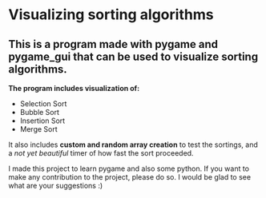 # Visualizing sorting algorithms

## This is a program made with pygame and pygame_gui that can be used to visualize sorting algorithms.

**The program includes visualization of:**
* Selection Sort
* Bubble Sort
* Insertion Sort
* Merge Sort

It also includes **custom and random array creation** to test the sortings, and a *not yet beautiful* timer of how fast the sort proceeded.

I made this project to learn pygame and also some python. If you want to make any contribution to the project, please do so. I would be glad to see what are your suggestions :)



